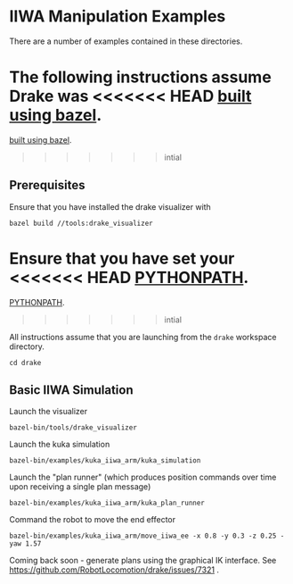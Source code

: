 IIWA Manipulation Examples
==========================

There are a number of examples contained in these directories.

The following instructions assume Drake was
<<<<<<< HEAD
[built using bazel](https://drake.mit.edu/bazel.html?highlight=bazel).
=======
[built using bazel](http://drake.mit.edu/bazel.html?highlight=bazel).
>>>>>>> intial

Prerequisites
-------------

Ensure that you have installed the drake visualizer with
```
bazel build //tools:drake_visualizer
```

Ensure that you have set your
<<<<<<< HEAD
[PYTHONPATH](https://drake.mit.edu/python_bindings.html?highlight=python).
=======
[PYTHONPATH](http://drake.mit.edu/python_bindings.html?highlight=python).
>>>>>>> intial

All instructions assume that you are launching from the `drake`
workspace directory.
```
cd drake
```


Basic IIWA Simulation
---------------------

Launch the visualizer
```
bazel-bin/tools/drake_visualizer
```

Launch the kuka simulation
```
bazel-bin/examples/kuka_iiwa_arm/kuka_simulation
```

Launch the "plan runner" (which produces position commands over time
upon receiving a single plan message)
```
bazel-bin/examples/kuka_iiwa_arm/kuka_plan_runner
```

Command the robot to move the end effector
```
bazel-bin/examples/kuka_iiwa_arm/move_iiwa_ee -x 0.8 -y 0.3 -z 0.25 -yaw 1.57
```

Coming back soon - generate plans using the graphical IK interface.
See https://github.com/RobotLocomotion/drake/issues/7321 .
